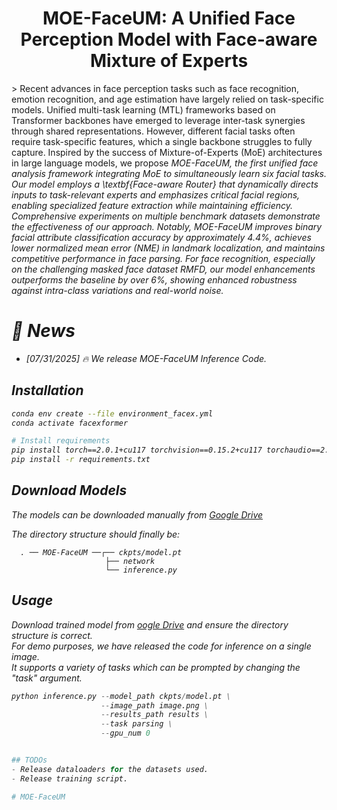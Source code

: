 
<div align="center">

# MOE-FaceUM: A Unified Face Perception Model with Face-aware Mixture of Experts


</div>
> Recent advances in face perception tasks such as face recognition, emotion recognition, and age estimation have largely relied on task-specific models. Unified multi-task learning (MTL) frameworks based on Transformer backbones have emerged to leverage inter-task synergies through shared representations. However, different facial tasks often require task-specific features, which a single backbone struggles to fully capture. Inspired by the success of Mixture-of-Experts (MoE) architectures in large language models, we propose <i>MOE-FaceUM<i>, the first unified face analysis framework integrating MoE to simultaneously learn six facial tasks. Our model employs a \textbf{Face-aware Router} that dynamically directs inputs to task-relevant experts and emphasizes critical facial regions, enabling specialized feature extraction while maintaining efficiency. Comprehensive experiments on multiple benchmark datasets demonstrate the effectiveness of our approach. Notably, <i>MOE-FaceUM<i> improves binary facial attribute classification accuracy by approximately 4.4%, achieves lower normalized mean error (NME) in landmark localization, and maintains competitive performance in face parsing. For face recognition, especially on the challenging masked face dataset RMFD, our model enhancements outperforms the baseline by over 6%, showing enhanced robustness against intra-class variations and real-world noise.  </p>

# :rocket: News
- [07/31/2025] 🔥 We release <i>MOE-FaceUM</i> Inference Code.

## Installation
```bash
conda env create --file environment_facex.yml
conda activate facexformer

# Install requirements
pip install torch==2.0.1+cu117 torchvision==0.15.2+cu117 torchaudio==2.0.2+cu117 --extra-index-url https://download.pytorch.org/whl/cu117
pip install -r requirements.txt
```
## Download Models
The models can be downloaded manually from [Google Drive](https://huggingface.co/kartiknarayan/facexformer)

The directory structure should finally be:

```
  . ── MOE-FaceUM ──┌── ckpts/model.pt
                     ├── network
                     └── inference.py                    
```
## Usage

Download trained model from [oogle Drive](https://huggingface.co/kartiknarayan/facexformer) and ensure the directory structure is correct.<br>
For demo purposes, we have released the code for inference on a single image.<br>
It supports a variety of tasks which can be prompted by changing the "task" argument. 

```python
python inference.py --model_path ckpts/model.pt \
                    --image_path image.png \
                    --results_path results \
                    --task parsing \
                    --gpu_num 0


## TODOs
- Release dataloaders for the datasets used.
- Release training script.

# MOE-FaceUM
